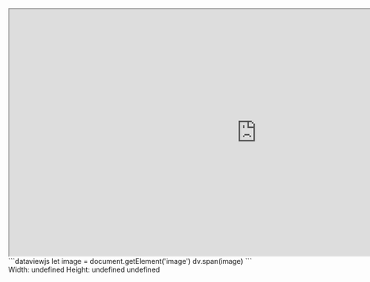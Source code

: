 <iframe src="https://docs.google.com/spreadsheets/d/1hK02vNriPsrQUSYIpVw9nCFQPhibD0IGNdPDosubu34/edit?usp=sharing" width=1000 height=500></iframe>
```dataviewjs
let image = document.getElement('image')
dv.span(image)
```
Width: undefined
Height: undefined
undefined